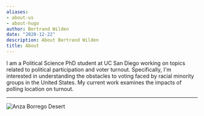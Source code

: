 ```yaml
---
aliases:
- about-us
- about-hugo
author: Bertrand Wilden
date: "2020-12-22"
description: About Bertrand Wilden
title: About
---
```


I am a Political Science PhD student at UC San Diego working on topics related to political participation and voter turnout. Specifically, I'm interested in understanding the obstacles to voting faced by racial minority groups in the United States. My current work examines the impacts of polling location on turnout.

------------------------------------------------------------------------

![Anza Borrego Desert](/images/anza-borrego.jpeg "Anza Borrego Desert")
